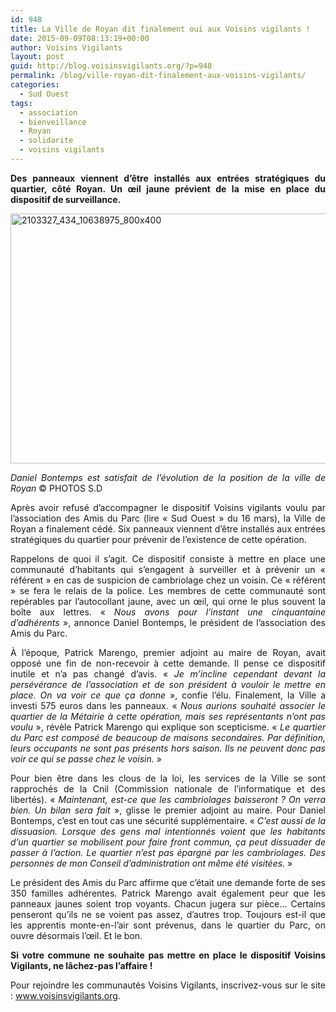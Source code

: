 ```yaml
---
id: 948
title: La Ville de Royan dit finalement oui aux Voisins vigilants !
date: 2015-09-09T08:13:19+00:00
author: Voisins Vigilants
layout: post
guid: http://blog.voisinsvigilants.org/?p=948
permalink: /blog/ville-royan-dit-finalement-aux-voisins-vigilants/
categories:
  - Sud Ouest
tags:
  - association
  - bienveillance
  - Royan
  - solidarite
  - voisins vigilants
---
```

<p style="text-align: justify;">
  <strong>Des panneaux viennent d’être installés aux entrées stratégiques du quartier, côté Royan. Un œil jaune prévient de la mise en place du dispositif de surveillance.</strong>
</p>

<p style="text-align: justify;">
  <a href="http://blog.voisinsvigilants.org/wp-content/uploads/2015/08/2103327_434_10638975_800x400.jpg"><img class="aligncenter size-full wp-image-949" src="http://blog.voisinsvigilants.org/wp-content/uploads/2015/08/2103327_434_10638975_800x400.jpg" alt="2103327_434_10638975_800x400" width="800" height="400" /></a>
</p>

<p style="text-align: justify;">
  <em>Daniel Bontemps est satisfait de l’évolution de la position de la ville de Royan </em>© PHOTOS S.D
</p>

<p style="text-align: justify;">
  Après avoir refusé d&rsquo;accompagner le dispositif Voisins vigilants voulu par l&rsquo;association des Amis du Parc (lire « Sud Ouest » du 16 mars), la Ville de Royan a finalement cédé. Six panneaux viennent d&rsquo;être installés aux entrées stratégiques du quartier pour prévenir de l&rsquo;existence de cette opération.
</p>

<p style="text-align: justify;">
  Rappelons de quoi il s&rsquo;agit. Ce dispositif consiste à mettre en place une communauté d&rsquo;habitants qui s&rsquo;engagent à surveiller et à prévenir un « référent » en cas de suspicion de cambriolage chez un voisin. Ce « référent » se fera le relais de la police. Les membres de cette communauté sont repérables par l&rsquo;autocollant jaune, avec un œil, qui orne le plus souvent la boîte aux lettres. « <em>Nous avons pour l&rsquo;instant une cinquantaine d&rsquo;adhérents</em> », annonce Daniel Bontemps, le président de l&rsquo;association des Amis du Parc.
</p>

<p style="text-align: justify;">
  À l&rsquo;époque, Patrick Marengo, premier adjoint au maire de Royan, avait opposé une fin de non-recevoir à cette demande. Il pense ce dispositif inutile et n&rsquo;a pas changé d&rsquo;avis. « <em>Je m&rsquo;incline cependant devant la persévérance de l&rsquo;association et de son président à vouloir le mettre en place. On va voir ce que ça donne</em> », confie l&rsquo;élu. Finalement, la Ville a investi 575 euros dans les panneaux. « <em>Nous aurions souhaité associer le quartier de la Métairie à cette opération, mais ses représentants n&rsquo;ont pas voulu</em> », révèle Patrick Marengo qui explique son scepticisme. « <em>Le quartier du Parc est composé de beaucoup de maisons secondaires. Par définition, leurs occupants ne sont pas présents hors saison. Ils ne peuvent donc pas voir ce qui se passe chez le voisin.</em> »
</p>

<p style="text-align: justify;">
  Pour bien être dans les clous de la loi, les services de la Ville se sont rapprochés de la Cnil (Commission nationale de l&rsquo;informatique et des libertés). « <em>Maintenant, est-ce que les cambriolages baisseront ? On verra bien. Un bilan sera fait</em> », glisse le premier adjoint au maire. Pour Daniel Bontemps, c&rsquo;est en tout cas une sécurité supplémentaire. « <em>C&rsquo;est aussi de la dissuasion. Lorsque des gens mal intentionnés voient que les habitants d&rsquo;un quartier se mobilisent pour faire front commun, ça peut dissuader de passer à l&rsquo;action. Le quartier n&rsquo;est pas épargné par les cambriolages. Des personnes de mon Conseil d&rsquo;administration ont même été visitées.</em> »
</p>

<p style="text-align: justify;">
  Le président des Amis du Parc affirme que c&rsquo;était une demande forte de ses 350 familles adhérentes. Patrick Marengo avait également peur que les panneaux jaunes soient trop voyants. Chacun jugera sur pièce… Certains penseront qu&rsquo;ils ne se voient pas assez, d&rsquo;autres trop. Toujours est-il que les apprentis monte-en-l&rsquo;air sont prévenus, dans le quartier du Parc, on ouvre désormais l&rsquo;œil. Et le bon.
</p>

<p style="text-align: justify;">
  <strong>Si votre commune ne souhaite pas mettre en place le dispositif Voisins Vigilants, ne lâchez-pas l&rsquo;affaire ! </strong>
</p>

<p style="text-align: justify;">
  Pour rejoindre les communautés Voisins Vigilants, inscrivez-vous sur le site : <a href="www.voisinsvigilants.org%20">www.voisinsvigilants.org</a>.
</p>
